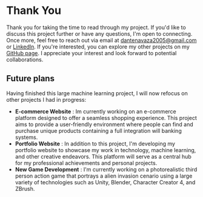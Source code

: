 # Thank You

Thank you for taking the time to read through my project. If you'd like to discuss this project further or have any questions, I'm open to connecting. Once more, feel free to reach out via email at dantenavaza2005@gmail.com or [LinkedIn](https://www.linkedin.com/in/dante-navaza/). If you're interested, you can explore my other projects on my [GitHub page](https://github.com/Dante-Navaza2005). I appreciate your interest and look forward to potential collaborations.

## Future plans

Having finished this large machine learning project, I will now refocus on other projects I had in progress:

* **E-commerce Website** : Im currently working on an e-commerce platform designed to offer a seamless shopping experience. This project aims to provide a user-friendly environment where people can find and purchase unique products containing a full integration will banking systems.
* **Portfolio Website** : In addition to this project, I'm developing my portfolio website to showcase my work in technology, machine learning, and other creative endeavors. This platform will serve as a central hub for my professional achievements and personal projects.
* **New Game Development** : I'm currently working on a photorealistic third person action game that portrays a alien invasion cenario using a large variety of technologies such as Unity, Blender, Character Creator 4, and ZBrush.
